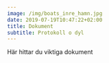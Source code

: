 ```yaml
---
image: /img/boats_inre_hamn.jpg
date: 2019-07-19T10:47:22+02:00
title: Dokument
subtitle: Protokoll o dyl
---
```

Här hittar du viktiga dokument
